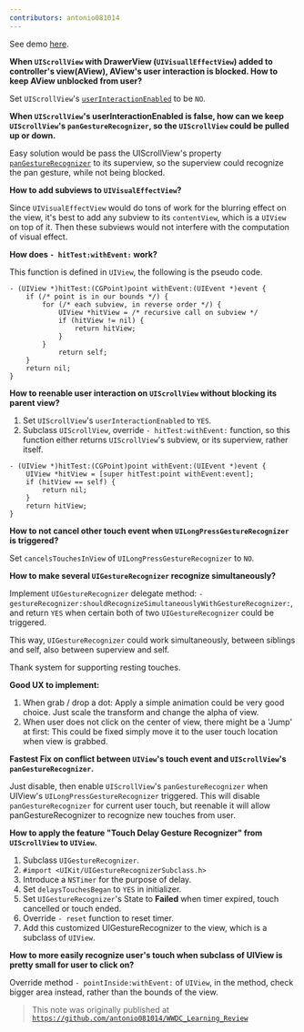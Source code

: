 ```yaml
---
contributors: antonio081014
---
```


See demo [here](https://github.com/antonio081014/TouchDemo).

**When `UIScrollView` with DrawerView (`UIVisuallEffectView`) added to controller's view(AView), AView's user interaction is blocked. How to keep AView unblocked from user?**

Set `UIScrollView`'s [`userInteractionEnabled`](https://developer.apple.com/library/ios/documentation/UIKit/Reference/UIView_Class/index.html#//apple_ref/occ/instp/UIView/userInteractionEnabled) to be `NO`.

**When `UIScrollView`'s userInteractionEnabled is false, how can we keep `UIScrollView`'s `panGestureRecognizer`, so the `UIScrollView` could be pulled up or down.**

Easy solution would be pass the UIScrollView's property [`panGestureRecognizer`](https://developer.apple.com/library/ios/documentation/UIKit/Reference/UIScrollView_Class/#//apple_ref/occ/instp/UIScrollView/panGestureRecognizer) to its superview, so the superview could recognize the pan gesture, while not being blocked.

**How to add subviews to `UIVisualEffectView`?**

Since `UIVisualEffectView` would do tons of work for the blurring effect on the view, it's best to add any subview to its `contentView`, which is a `UIView` on top of it. Then these subviews would not interfere with the computation of visual effect.

**How does `- hitTest:withEvent:` work?**

This function is defined in `UIView`, the following is the pseudo code.

```objc
- (UIView *)hitTest:(CGPoint)point withEvent:(UIEvent *)event { 
	if (/* point is in our bounds */) {
        for (/* each subview, in reverse order */) {
            UIView *hitView = /* recursive call on subview */
            if (hitView != nil) {
                return hitView;
			}
		}
			return self; 
	}
	return nil; 
}
```

**How to reenable user interaction on `UIScrollView` without blocking its parent view?**

1. Set `UIScrollView`'s `userInteractionEnabled` to `YES`.
2. Subclass `UIScrollView`, override `- hitTest:withEvent:` function, so this function either returns `UIScrollView`'s subview, or its superview, rather itself.

```objc
- (UIView *)hitTest:(CGPoint)point withEvent:(UIEvent *)event {
    UIView *hitView = [super hitTest:point withEvent:event];
    if (hitView == self) {
        return nil;
    }
    return hitView;
}
```

**How to not cancel other touch event when `UILongPressGestureRecognizer` is triggered?**

Set `cancelsTouchesInView` of `UILongPressGestureRecognizer` to `NO`.

**How to make several `UIGestureRecognizer` recognize simultaneously?**

Implement `UIGestureRecognizer` delegate method: `- gestureRecognizer:shouldRecognizeSimultaneouslyWithGestureRecognizer:`, and return `YES` when certain both of two `UIGestureRecognizer` could be triggered.
  
This way, `UIGestureRecognizer` could work simultaneously, between siblings and self, also between superview and self.

Thank system for supporting resting touches.

**Good UX to implement:**

1. When grab / drop a dot: Apply a simple animation could be very good choice. Just scale the transform and change the alpha of view.
2. When user does not click on the center of view, there might be a 'Jump' at first: This could be fixed simply move it to the user touch location when view is grabbed.

**Fastest Fix on conflict between `UIView`'s touch event and `UIScrollView`'s `panGestureRecognizer`.**

Just disable, then enable `UIScrollView`'s `panGestureRecognizer` when UIView's `UILongPressGestureRecognizer` triggered.
This will disable `panGestureRecognizer` for current user touch, but reenable it will allow panGestureRecognizer to recognize new touches from user.

**How to apply the feature "Touch Delay Gesture Recognizer" from `UIScrollView` to `UIView`.**

1. Subclass `UIGestureRecognizer`.
2. `#import <UIKit/UIGestureRecognizerSubclass.h>`
3. Introduce a `NSTimer` for the purpose of delay.
4. Set `delaysTouchesBegan` to `YES` in initializer.
5. Set `UIGestureRecognizer`'s State to **Failed** when timer expired, touch cancelled or touch ended.
6. Override `- reset` function to reset timer.
7. Add this customized UIGestureRecognizer to the view, which is a subclass of `UIView`.

**How to more easily recognize user's touch when subclass of UIView is pretty small for user to click on?**

Override method `- pointInside:withEvent:` of `UIView`, in the method, check bigger area instead, rather than the bounds of the view.

> This note was originally published at [`https://github.com/antonio081014/WWDC_Learning_Review`](https://github.com/antonio081014/WWDC_Learning_Review)